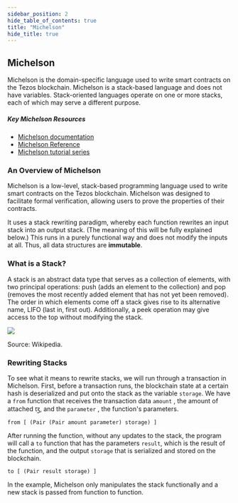 ```yaml
---
sidebar_position: 2
hide_table_of_contents: true
title: "Michelson"
hide_title: true
---
```


## Michelson

Michelson is the domain-specific language used to write smart contracts on the Tezos blockchain. Michelson is a stack-based language and does not have variables. Stack-oriented languages operate on one or more stacks, each of which may serve a different purpose.

##### Key Michelson Resources

* [Michelson documentation](http://tezos.gitlab.io/007/michelson.html)
* [Michelson Reference](https://tezos.gitlab.io/michelson-reference/)
* [Michelson tutorial series](https://gitlab.com/camlcase-dev/michelson-tutorial/tree/master)

### An Overview of Michelson

Michelson is a low-level, stack-based programming language used to write smart contracts on the Tezos blockchain. Michelson was designed to facilitate formal verification, allowing users to prove the properties of their contracts.

It uses a stack rewriting paradigm, whereby each function rewrites an input stack into an output stack. \(The meaning of this will be fully explained below.\) This runs in a purely functional way and does not modify the inputs at all. Thus, all data structures are **immutable**.

### What is a Stack?

A stack is an abstract data type that serves as a collection of elements, with two principal operations: push \(adds an element to the collection\) and pop \(removes the most recently added element that has not yet been removed\). The order in which elements come off a stack gives rise to its alternative name, LIFO \(last in, first out\). Additionally, a peek operation may give access to the top without modifying the stack.

![](https://upload.wikimedia.org/wikipedia/commons/9/9f/Stack_data_structure.gif)

Source: Wikipedia.

### Rewriting Stacks

To see what it means to rewrite stacks, we will run through a transaction in Michelson. First, before a transaction runs, the blockchain state at a certain hash is deserialized and put onto the stack as the variable `storage`. We have a `from` function that receives the transaction data `amount` , the amount of attached ꜩ, and the `parameter` , the function's parameters.

```text
from [ (Pair (Pair amount parameter) storage) ]
```

After running the function, without any updates to the stack, the program will call a `to` function that has the parameters `result`, which is the result of the function, and the output `storage` that is serialized and stored on the blockchain.

```text
to [ (Pair result storage) ]
```

In the example, Michelson only manipulates the stack functionally and a new stack is passed from function to function.

